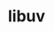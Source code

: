 ---
title: "libuv"
layout: cache
categories: [package, develop]
meta: {"compilers": ["apple-clang@16.0.0", "gcc@10.5.0", "gcc@11.1.0", "gcc@13.3.0"], "num_specs": 8, "num_specs_by_stack": {"data-vis-sdk": 2, "developer-tools-aarch64-linux-gnu": 2, "developer-tools-x86_64_v3-linux-gnu": 2, "ml-darwin-aarch64-mps": 2, "root": 8}, "oss": ["centos7", "rhel8", "sequoia", "ubuntu20.04"], "platforms": ["darwin", "linux"], "stacks": ["data-vis-sdk", "developer-tools-aarch64-linux-gnu", "developer-tools-x86_64_v3-linux-gnu", "ml-darwin-aarch64-mps", "root"], "targets": ["aarch64", "x86_64_v3"], "versions": ["1.48.0"]}
spec_details: [{"compiler": "gcc@11.1.0", "hash": "4wmkecmj73rg6654mgfk6w3pm5o6xtc2", "os": "ubuntu20.04", "platform": "linux", "size": "-", "stacks": ["data-vis-sdk", "root"], "target": "x86_64_v3", "variants": ["build_system=autotools"], "versions": ["1.48.0"]}, {"compiler": "gcc@11.1.0", "hash": "g4jj6ou4o3dvplb2lze7hesiceu5qk5l", "os": "ubuntu20.04", "platform": "linux", "size": "-", "stacks": ["data-vis-sdk", "root"], "target": "x86_64_v3", "variants": ["build_system=autotools"], "versions": ["1.48.0"]}, {"compiler": "gcc@13.3.0", "hash": "oudsdhbynjuiooc7oxe2pthj4ktg4ok3", "os": "rhel8", "platform": "linux", "size": "-", "stacks": ["developer-tools-aarch64-linux-gnu", "root"], "target": "aarch64", "variants": ["build_system=autotools"], "versions": ["1.48.0"]}, {"compiler": "gcc@10.5.0", "hash": "pjemge57vd3gy5tjwh5vqubjqeqvd2xz", "os": "centos7", "platform": "linux", "size": "-", "stacks": ["developer-tools-x86_64_v3-linux-gnu", "root"], "target": "x86_64_v3", "variants": ["build_system=autotools"], "versions": ["1.48.0"]}, {"compiler": "apple-clang@16.0.0", "hash": "ujm7lkz7dfeesjtlutuqvli23epv2y6f", "os": "sequoia", "platform": "darwin", "size": "-", "stacks": ["ml-darwin-aarch64-mps", "root"], "target": "aarch64", "variants": ["build_system=autotools"], "versions": ["1.48.0"]}, {"compiler": "gcc@10.5.0", "hash": "vtigpcimx2rioyhxmb2flltljeptsxb5", "os": "centos7", "platform": "linux", "size": "-", "stacks": ["developer-tools-x86_64_v3-linux-gnu", "root"], "target": "x86_64_v3", "variants": ["build_system=autotools"], "versions": ["1.48.0"]}, {"compiler": "gcc@13.3.0", "hash": "wzu7yim2xxmprvtp2tkl36lnzqc4vwi6", "os": "rhel8", "platform": "linux", "size": "-", "stacks": ["developer-tools-aarch64-linux-gnu", "root"], "target": "aarch64", "variants": ["build_system=autotools"], "versions": ["1.48.0"]}, {"compiler": "apple-clang@16.0.0", "hash": "yhjemcenslo2jwvmytzndf55zmqjsrdg", "os": "sequoia", "platform": "darwin", "size": "-", "stacks": ["ml-darwin-aarch64-mps", "root"], "target": "aarch64", "variants": ["build_system=autotools"], "versions": ["1.48.0"]}]
---